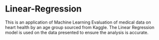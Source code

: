 # Linear-Regression
This is an application of Machine Learning Evaluation of medical data on heart health by an age group sourced from Kaggle. The Linear Regression model is used on the data presented to ensure the analysis is accurate.  
